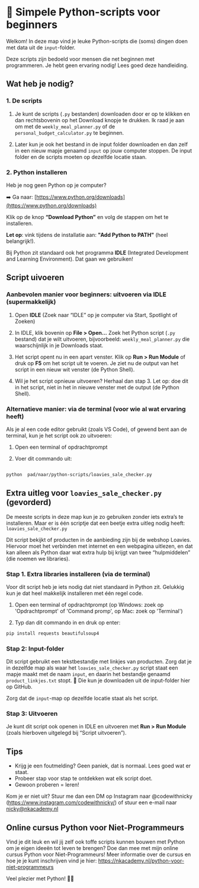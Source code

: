 

# 🐍 Simpele Python-scripts voor beginners

Welkom! In deze map vind je leuke Python-scripts die (soms) dingen doen met data uit de `input`-folder.

Deze scripts zijn bedoeld voor mensen die net beginnen met programmeren. Je hebt geen ervaring nodig! Lees goed deze handleiding.

## Wat heb je nodig?

### 1. De scripts

1. Je kunt de scripts (`.py` bestanden) downloaden door er op te klikken en dan rechtsbovenin op het Download knopje te drukken. Ik raad je aan om met de `weekly_meal_planner.py` of de `personal_budget_calculator.py` te beginnen.

2. Later kun je ook het bestand in de input folder downloaden en dan zelf in een nieuw mapje genaamd `input` op jouw computer stoppen. De input folder en de scripts moeten op dezelfde locatie staan.


### 2. Python installeren

Heb je nog geen Python op je computer?

➡️ Ga naar: [https://www.python.org/downloads](https://www.python.org/downloads)

Klik op de knop **“Download Python”** en volg de stappen om het te installeren.

**Let op**: vink tijdens de installatie aan: **"Add Python to PATH"** (heel belangrijk!).

Bij Python zit standaard ook het programma **IDLE** (Integrated Development and Learning Environment). Dat gaan we gebruiken!


## Script uivoeren

### Aanbevolen manier voor beginners: uitvoeren via IDLE (supermakkelijk)

1. Open **IDLE** (Zoek naar “IDLE” op je computer via Start, Spotlight of Zoeken)

2. In IDLE, klik bovenin op **File > Open...** Zoek het Python script (`.py` bestand) dat je wilt uitvoeren, bijvoorbeeld: `weekly_meal_planner.py` die waarschijnlijk in je Downloads staat.

3. Het script opent nu in een apart venster. Klik op **Run > Run Module** of druk op **F5** om het script uit te voeren. Je ziet nu de output van het script in een nieuw wit venster (de Python Shell).

4. Wil je het script opnieuw uitvoeren? Herhaal dan stap 3. Let op: doe dit in het script, niet in het in nieuwe venster met de output (de Python Shell).



### Alternatieve manier: via de terminal (voor wie al wat ervaring heeft)

Als je al een code editor gebruikt (zoals VS Code), of gewend bent aan de terminal, kun je het script ook zo uitvoeren:

1. Open een terminal of opdrachtprompt

2. Voer dit commando uit:

```bash

python  pad/naar/python-scripts/loavies_sale_checker.py

```

## Extra uitleg voor `loavies_sale_checker.py` (gevorderd)
De meeste scripts in deze map kun je zo gebruiken zonder iets extra’s te installeren. Maar er is één scriptje dat een beetje extra uitleg nodig heeft:
`loavies_sale_checker.py`

Dit script bekijkt of producten in de aanbieding zijn bij de webshop Loavies. Hiervoor moet het verbinden met internet en een webpagina uitlezen, en dat kan alleen als Python daar wat extra hulp bij krijgt van twee “hulpmiddelen” (die noemen we libraries).

### Stap 1. Extra libraries installeren (via de terminal)

Voor dit script heb je iets nodig dat niet standaard in Python zit. Gelukkig kun je dat heel makkelijk installeren met één regel code.

1.  Open een terminal of opdrachtprompt (op Windows: zoek op 'Opdrachtprompt' of 'Command promp', op Mac: zoek op 'Terminal')

2.  Typ dan dit commando in en druk op enter:
```bash
pip install requests beautifulsoup4
```

### Stap 2: Input-folder
Dit script gebruikt een tekstbestandje met linkjes van producten. Zorg dat je in dezelfde map als waar het `loavies_sale_checker.py` script staat een mapje maakt met de naam `input`, en daarin het bestandje genaamd `product_linkjes.txt` stopt. 📄 Die kun je downloaden uit de input-folder hier op GitHub.

Zorg dat de `input`-map op dezelfde locatie staat als het script.

### Stap 3: Uitvoeren
Je kunt dit script ook openen in IDLE en uitvoeren met **Run > Run Module** (zoals hierboven uitgelegd bij “Script uitvoeren”).


## Tips

- Krijg je een foutmelding? Geen paniek, dat is normaal. Lees goed wat er staat.
- Probeer stap voor stap te ontdekken wat elk script doet.
- Gewoon proberen = leren!

Kom je er niet uit? Stuur me dan een DM op Instagram naar @codewithnicky (https://www.instagram.com/codewithnicky/) of stuur een e-mail naar nicky@nkacademy.nl

## Online cursus Python voor Niet-Programmeurs

Vind je dit leuk en wil jij zelf ook toffe scripts kunnen bouwen met Python om je eigen ideeën tot leven te brengen? Doe dan mee met mijn online cursus Python voor Niet-Programmeurs! Meer informatie over de cursus en hoe je je kunt inschrijven vind je hier: https://nkacademy.nl/python-voor-niet-programmeurs

Veel plezier met Python! 🐍🎉